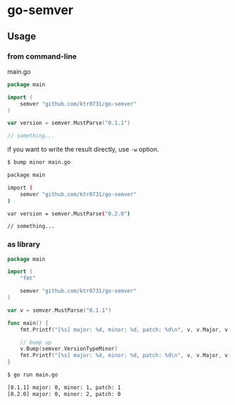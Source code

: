 # go-semver

## Usage

### from command-line
main.go
``` go
package main

import (
	semver "github.com/ktr0731/go-semver"
)

var version = semver.MustParse("0.1.1")

// something...
```

if you want to write the result directly, use `-w` option.  
``` sh
$ bump minor main.go

package main

import (
	semver "github.com/ktr0731/go-semver"
)

var version = semver.MustParse("0.2.0")

// something...
```

### as library
``` go
package main

import (
	"fmt"

	semver "github.com/ktr0731/go-semver"
)

var v = semver.MustParse("0.1.1")

func main() {
	fmt.Printf("[%s] major: %d, minor: %d, patch: %d\n", v, v.Major, v.Minor, v.Patch)

	// bump up
	v.Bump(semver.VersionTypeMinor)
	fmt.Printf("[%s] major: %d, minor: %d, patch: %d\n", v, v.Major, v.Minor, v.Patch)
}
```

``` sh
$ go run main.go

[0.1.1] major: 0, minor: 1, patch: 1
[0.2.0] major: 0, minor: 2, patch: 0
```
